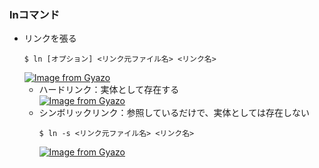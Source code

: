 ### lnコマンド
- リンクを張る
  ```
  $ ln [オプション] <リンク元ファイル名> <リンク名>
  ```
  [![Image from Gyazo](https://i.gyazo.com/d275859dfb5915f3a3bc27ef4984f655.png)](https://gyazo.com/d275859dfb5915f3a3bc27ef4984f655)
  - ハードリンク：実体として存在する<br>
    [![Image from Gyazo](https://i.gyazo.com/18feeadfec3c53e9773390f50dc8a1fd.png)](https://gyazo.com/18feeadfec3c53e9773390f50dc8a1fd)
  - シンボリックリンク：参照しているだけで、実体としては存在しない
    ```
    $ ln -s <リンク元ファイル名> <リンク名>
    ```
    [![Image from Gyazo](https://i.gyazo.com/a15194be8c6e7a34d7e2cd622a307daf.png)](https://gyazo.com/a15194be8c6e7a34d7e2cd622a307daf)
